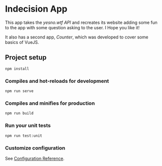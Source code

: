 # Indecision App
This app takes the *yesno.wtf API* and recreates its website adding some fun to the app with some question asking to the user. I Hope you like it!

It also has a second app, *Counter*, which was developed to cover some basics of VueJS. 

## Project setup
```
npm install
```

### Compiles and hot-reloads for development
```
npm run serve
```

### Compiles and minifies for production
```
npm run build
```

### Run your unit tests
```
npm run test:unit
```

### Customize configuration
See [Configuration Reference](https://cli.vuejs.org/config/).
